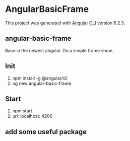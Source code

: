 # AngularBasicFrame
This project was generated with [Angular CLI](https://github.com/angular/angular-cli) version 6.2.3.

## angular-basic-frame
Base in the newest angular.  Do a simple frame show.

## Init
1. npm install -g @angular/cli
2. ng new angular-basic-frame

## Start
1. npm start
2. url: localhost: 4200

## add some useful package


